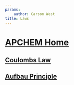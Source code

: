```yaml
---
params:
	author: Carson West
title: Laws
--- 
```

# [APCHEM  Home](./../apchem--home/)

## [Coulombs Law](./../coulombs-law/)
## [Aufbau Principle](./../aufbau-principle/)
